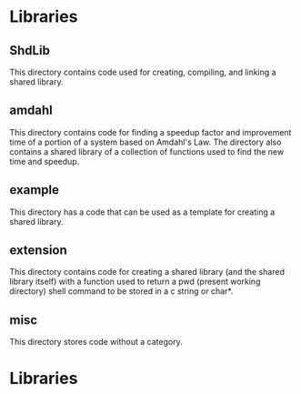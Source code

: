 # Libraries

## ShdLib

This directory contains code used for creating, compiling, and linking a shared library. 

## amdahl

This directory contains code for finding a speedup factor and improvement time of a portion of a system based on Amdahl's Law. 
The directory also contains a shared library of a collection of functions used to find the new time and speedup.

## example

This directory has a code that can be used as a template for creating a shared library.

## extension

This directory contains code for creating a shared library (and the shared library itself) with a function used to return a pwd (present working directory) shell command to be stored in a c string or char\*.

## misc

This directory stores code without a category.

# Libraries
